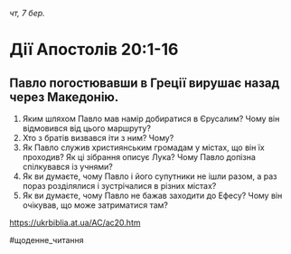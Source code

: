 
_чт, 7 бер._

# Дії Апостолів 20:1-16

## Павло погостювавши в Греції вирушає назад через Македонію.
1. Яким шляхом Павло мав намір добиратися в Єрусалим? Чому він відмовився від цього маршруту?
2. Хто з братів визвався іти з ним? Чому?
3. Як Павло служив християнським громадам у містах, що він їх проходив? Як ці зібрання описує Лука? Чому Павло допізна спілкувався із учнями?
4. Як ви думаєте, чому Павло і його супутники не ішли разом, а раз пораз розділялися і зустрічалися в різних містах?
5. Як ви думаєте, чому Павло не бажав заходити до Ефесу? Чому він очікував, що може затриматися там?

https://ukrbiblia.at.ua/AC/ac20.htm 

#щоденне_читання
